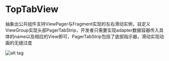 # TopTabView
抽象出公共组件支持ViewPager与Fragment实现的左右滑动实例，自定义ViewGroup实现头部PagerTabStrip，开发者只需要实现adapter数据容器传入具体的name以及相应的View即可，PagerTabStrip包括了底部指示器，滑动实现动画的无缝过度

![alt tag](https://github.com/jiangyuseu/TopTabView/blob/master/TopTab/example.png)
